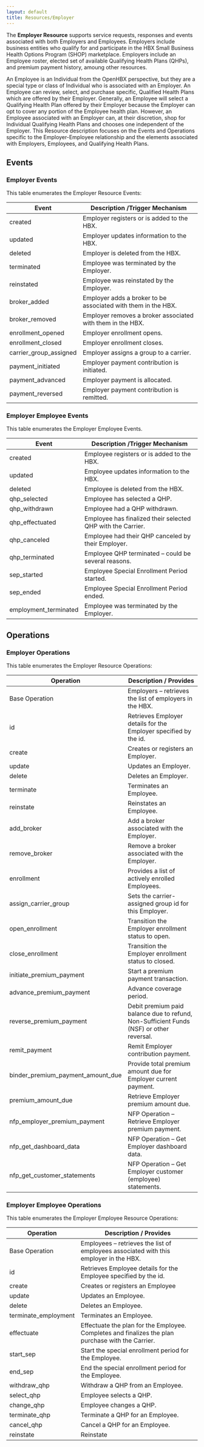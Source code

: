 ```yaml
---
layout: default
title: Resources/Employer
---
```

The **Employer Resource** supports service requests, responses and events associated with both Employers and Employees.  Employers include business entities who qualify for and participate in the HBX Small Business Health Options Program (SHOP) marketplace. Employers include an Employee roster,  elected set of available Qualifying Health Plans (QHPs), and premium payment history, amoung other resources.  

An Employee is an Individual from the OpenHBX perspective, but they are a special type or class of Individual who is associated with an Employer.  An Employee can review, select, and purchase specific, Qualified Health Plans which are offered by their Employer.  Generally, an Employee will select a Qualifying Health Plan offered by their Employer because the Employer can opt to cover any portion of the Employee health plan.  However, an Employee associated with an Employer can, at their discretion, shop for Individual Qualifying Health Plans and chooses one independent of the Employer.  This Resource description focuses on the Events and Operations specific to the Employer-Employee relationship and the elements associated with Employers, Employees, and Qualifying Health Plans.

## Events

### Employer Events

This table enumerates the Employer Resource Events:

| Event	| Description /Trigger Mechanism |
| --------------------  | ----------- |
| created	 | Employer registers or is added to the HBX. |
| updated	| Employer updates information to the HBX. |
| deleted	| Employer is deleted from the HBX. |
| terminated	| Employee was terminated by the Employer. |
| reinstated	| Employee was reinstated by the Employer. |
| broker_added	| Employer adds a broker to be associated with them in the HBX. |
| broker_removed	| Employer removes a broker associated with them in the HBX. |
| enrollment_opened	| Employer enrollment opens. |
| enrollment_closed	| Employer enrollment closes. |
| carrier_group_assigned	| Employer assigns a group to a carrier. |
| payment_initiated	| Employer payment contribution is initiated. |
| payment_advanced	| Employer payment is allocated. |
| payment_reversed	| Employer payment contribution is remitted. |

### Employer Employee Events

This table enumerates the Employer Employee Events.

| Event	| Description /Trigger Mechanism |
| --------------------  | ----------- |
| created	| Employee registers or is added to the HBX. | 
| updated	| Employee updates information to the HBX. | 
| deleted	| Employee is deleted from the HBX. | 
| qhp_selected	| Employee has selected a QHP. | 
| qhp_withdrawn	| Employee had a QHP withdrawn. | 
| qhp_effectuated	| Employee has finalized their selected QHP with the Carrier. | 
| qhp_canceled	| Employee had their QHP canceled by their Employer. | 
| qhp_terminated	| Employee QHP terminated – could be several reasons. | 
| sep_started	| Employee Special Enrollment Period started. | 
| sep_ended	| Employee Special Enrollment Period ended. | 
| employment_terminated	| Employee was terminated by the Employer. | 

## Operations

### Employer Operations
This table enumerates the Employer Resource Operations:

| Operation	 | Description / Provides |
| ---------  | ---------------------- |
| Base Operation	| Employers – retrieves the list of employers in the HBX. | 
| id	| Retrieves Employer details for the Employer specified by the id. | 
| create	| Creates or registers an Employer.  | 
| update	| Updates an Employer.  | 
| delete	| Deletes an Employer.  | 
| terminate	| Terminates an Employee.   | 
| reinstate	| Reinstates an Employee.   | 
| add_broker	| Add a broker associated with the Employer. | 
| remove_broker	| Remove a broker associated with the Employer. | 
| enrollment 	| Provides a list of actively enrolled Employees.   | 
| assign_carrier_group	| Sets the carrier-assigned group id for this Employer. | 
| open_enrollment	| Transition the Employer enrollment status to open. | 
| close_enrollment	| Transition the Employer enrollment status to closed. | 
| initiate_premium_payment	| Start a premium payment transaction. | 
| advance_premium_payment	| Advance coverage period. | 
| reverse_premium_payment	| Debit premium paid balance due to refund, Non-Sufficient Funds (NSF) or other reversal.  | 
| remit_payment	| Remit Employer contribution payment.   | 
| binder_premium_payment_amount_due	| Provide total premium amount due for Employer current payment. | 
| premium_amount_due	| Retrieve Employer premium amount due.   | 
| nfp_employer_premium_payment	| NFP Operation – Retrieve Employer premium payment. | 
| nfp_get_dashboard_data	| NFP Operation – Get Employer dashboard data. | 
| nfp_get_customer_statements	| NFP Operation – Get Employer customer (employee) statements. | 	

### Employer Employee Operations
This table enumerates the Employer Employee Resource Operations:

| Operation	 | Description / Provides |
| ---------  | ---------------------- |
| Base Operation	| Employees – retrieves the list of employees associated with this employer in the HBX.	|
id	| Retrieves Employee details for the Employee specified by the id.	|
create	| Creates or registers an Employee	|
update	| Updates an Employee.	|
delete	| Deletes an Employee.	|
terminate_employment	| Terminates an Employee.	|
effectuate	| Effectuate the plan for the Employee.  Completes and finalizes the plan purchase with the Carrier.	|
start_sep	| Start the special enrollment period for the Employee.	|
end_sep	| End the special enrollment period for the Employee.	|
withdraw_qhp	| Withdraw a QHP from an Employee.	|
select_qhp	| Employee selects a QHP.	|
change_qhp	| Employee changes a QHP.	|
terminate_qhp	| Terminate a QHP for an Employee.	|
cancel_qhp	| Cancel a QHP for an Employee. 	|
reinstate	| Reinstate 	|


